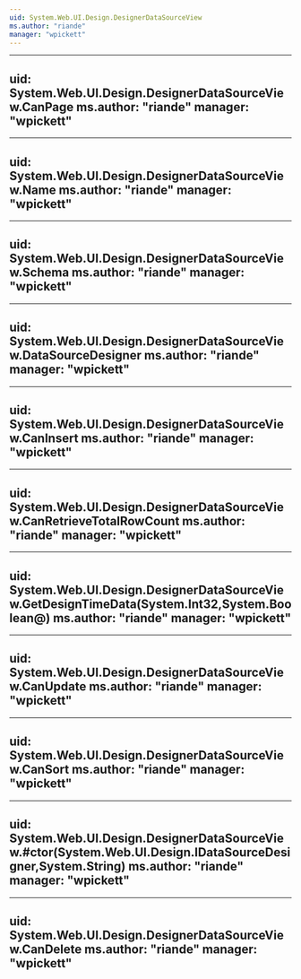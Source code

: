 ```yaml
---
uid: System.Web.UI.Design.DesignerDataSourceView
ms.author: "riande"
manager: "wpickett"
---
```


---
uid: System.Web.UI.Design.DesignerDataSourceView.CanPage
ms.author: "riande"
manager: "wpickett"
---

---
uid: System.Web.UI.Design.DesignerDataSourceView.Name
ms.author: "riande"
manager: "wpickett"
---

---
uid: System.Web.UI.Design.DesignerDataSourceView.Schema
ms.author: "riande"
manager: "wpickett"
---

---
uid: System.Web.UI.Design.DesignerDataSourceView.DataSourceDesigner
ms.author: "riande"
manager: "wpickett"
---

---
uid: System.Web.UI.Design.DesignerDataSourceView.CanInsert
ms.author: "riande"
manager: "wpickett"
---

---
uid: System.Web.UI.Design.DesignerDataSourceView.CanRetrieveTotalRowCount
ms.author: "riande"
manager: "wpickett"
---

---
uid: System.Web.UI.Design.DesignerDataSourceView.GetDesignTimeData(System.Int32,System.Boolean@)
ms.author: "riande"
manager: "wpickett"
---

---
uid: System.Web.UI.Design.DesignerDataSourceView.CanUpdate
ms.author: "riande"
manager: "wpickett"
---

---
uid: System.Web.UI.Design.DesignerDataSourceView.CanSort
ms.author: "riande"
manager: "wpickett"
---

---
uid: System.Web.UI.Design.DesignerDataSourceView.#ctor(System.Web.UI.Design.IDataSourceDesigner,System.String)
ms.author: "riande"
manager: "wpickett"
---

---
uid: System.Web.UI.Design.DesignerDataSourceView.CanDelete
ms.author: "riande"
manager: "wpickett"
---
